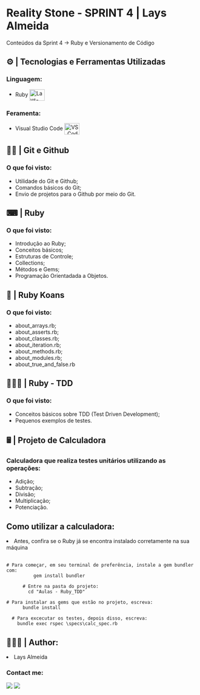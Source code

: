 <h1> Reality Stone - SPRINT 4 | Lays Almeida </h1>
  
 <p>   Conteúdos da Sprint 4 → Ruby e Versionamento de Código     </p>
  
  <div>
  
  <h2>⚙ | Tecnologias e Ferramentas Utilizadas</h2>
   
  <h3>Linguagem: </h3>
   
  <ul>
    <li> Ruby <img align="center" alt="Lays-Ruby" height="30" width="40" src="https://cdn.jsdelivr.net/gh/devicons/devicon/icons/ruby/ruby-original.svg" /> </li>
   </ul>
  
   <h3>Feramenta: </h3>
  
   <ul>
    <li> Visual Studio Code <img align="center" alt="VS_Code" width="40" height="30"src="https://cdn.jsdelivr.net/gh/devicons/devicon/icons/vscode/vscode-original.svg" /> </li>
  </ul>

</div>
  
<div>
  
  <h2>✍🏻 | Git e Github</h2>
  
  <h3>O que foi visto: </h3>
   <ul>
     <li>Utilidade do Git e Github;</li>
     <li>Comandos básicos do Git;</li>
     <li>Envio de projetos para o Github por meio do Git.</li>
  </ul>    
</div>

<div>

<h2>⌨ | Ruby</h2>

<h3> O que foi visto: </h3>

<ul>
    <li>Introdução ao Ruby;</li>
    <li>Conceitos básicos;</li>
    <li>Estruturas de Controle;</li>
    <li>Collections;</li>
    <li>Métodos e Gems;</li>
    <li>Programação Orientadada a Objetos.</li>
</ul>

</div>

<div>

<h2> 🧾 | Ruby Koans</h2>

<h3> O que foi visto: </h3>

<ul>
    <li>about_arrays.rb;</li>
    <li>about_asserts.rb;</li>
    <li>about_classes.rb;</li>
    <li>about_iteration.rb;</li>
    <li>about_methods.rb;</li>
    <li>about_modules.rb;</li>
    <li>about_true_and_false.rb</li>
</ul>

</div>

<div>

<h2> 👩🏻‍💻 | Ruby - TDD</h2>

<h3>O que foi visto: </h3>

<ul>

<li>Conceitos básicos sobre TDD (Test Driven Development);</li>
<li>Pequenos exemplos de testes.</li>

</ul>
</div>

<div>

<h2> 🖩 | Projeto de Calculadora</h2>
<h3>Calculadora que realiza testes unitários utilizando as operações: </h3>
<ul>
  
<li>Adição;</li>
<li>Subtração;</li>
<li>Divisão;</li>
<li>Multiplicação;</li>
<li>Potenciação.</li>

</ul>

</div>

<div>
<h2>Como utilizar a calculadora:  </h2>
  <li>Antes, confira se o Ruby já se encontra instalado corretamente na sua máquina </li>               
</div>
<br>

    # Para começar, em seu terminal de preferência, instale a gem bundler com:
              gem install bundler

          # Entre na pasta do projeto:
            cd "Aulas - Ruby_TDD"

    # Para instalar as gems que estão no projeto, escreva:
          bundle install

      # Para excecutar os testes, depois disso, escreva:
        bundle exec rspec \specs\calc_spec.rb



<div>
<h2> 🙋🏻‍♀️ | Author: </h2>
<li>Lays Almeida</li>
<h3>Contact me: </h3>
</div>

<div>
    <a href = "mailto:laysfma@gmail.com"><img src="https://img.shields.io/badge/-Gmail-%23333?style=for-the-badge&logo=gmail&logoColor=white" target="_blank"></a>
    <a href="https://www.linkedin.com/in/lays-almeida-7078a5213/" target="_blank"><img src="https://img.shields.io/badge/-LinkedIn-%230077B5?style=for-the-badge&logo=linkedin&logoColor=white" target="_blank"></a>
</div>
